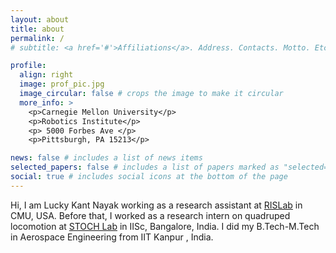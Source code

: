 ```yaml
---
layout: about
title: about
permalink: /
# subtitle: <a href='#'>Affiliations</a>. Address. Contacts. Motto. Etc.

profile:
  align: right
  image: prof_pic.jpg
  image_circular: false # crops the image to make it circular
  more_info: >
    <p>Carnegie Mellon University</p>
    <p>Robotics Institute</p>
    <p> 5000 Forbes Ave </p>
    <p>Pittsburgh, PA 15213</p>

news: false # includes a list of news items
selected_papers: false # includes a list of papers marked as "selected={true}"
social: true # includes social icons at the bottom of the page
---
```


Hi, I am Lucky Kant Nayak working as a  research assistant at [RISLab](https://rislab.org/) in CMU, USA. Before that, I worked as a research intern on quadruped locomotion at [STOCH Lab](https://www.stochlab.com/) in IISc, Bangalore, India. I did my B.Tech-M.Tech in Aerospace Engineering from IIT Kanpur , India.

